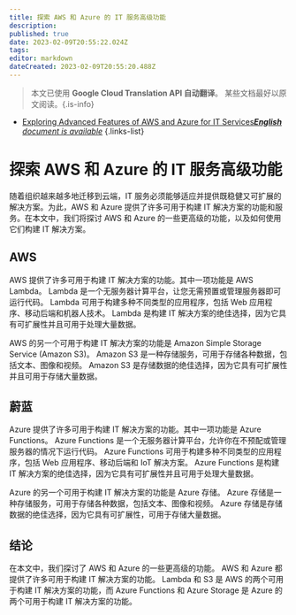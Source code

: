 ```yaml
---
title: 探索 AWS 和 Azure 的 IT 服务高级功能
description: 
published: true
date: 2023-02-09T20:55:22.024Z
tags: 
editor: markdown
dateCreated: 2023-02-09T20:55:20.488Z
---
```


> 本文已使用 **Google Cloud Translation API 自动翻译**。
某些文档最好以原文阅读。{.is-info}



- [Exploring Advanced Features of AWS and Azure for IT Services***English** document is available*](/en/Knowledge-base/Cloud/exploring-advanced-features-of-aws-and-azure-for-it-services)
{.links-list}


# 探索 AWS 和 Azure 的 IT 服务高级功能

随着组织越来越多地迁移到云端，IT 服务必须能够适应并提供既稳健又可扩展的解决方案。为此，AWS 和 Azure 提供了许多可用于构建 IT 解决方案的功能和服务。在本文中，我们将探讨 AWS 和 Azure 的一些更高级的功能，以及如何使用它们构建 IT 解决方案。

## AWS

AWS 提供了许多可用于构建 IT 解决方案的功能。其中一项功能是 AWS Lambda。 Lambda 是一个无服务器计算平台，让您无需预置或管理服务器即可运行代码。 Lambda 可用于构建多种不同类型的应用程序，包括 Web 应用程序、移动后端和机器人技术。 Lambda 是构建 IT 解决方案的绝佳选择，因为它具有可扩展性并且可用于处理大量数据。

AWS 的另一个可用于构建 IT 解决方案的功能是 Amazon Simple Storage Service (Amazon S3)。 Amazon S3 是一种存储服务，可用于存储各种数据，包括文本、图像和视频。 Amazon S3 是存储数据的绝佳选择，因为它具有可扩展性并且可用于存储大量数据。

## 蔚蓝

Azure 提供了许多可用于构建 IT 解决方案的功能。其中一项功能是 Azure Functions。 Azure Functions 是一个无服务器计算平台，允许你在不预配或管理服务器的情况下运行代码。 Azure Functions 可用于构建多种不同类型的应用程序，包括 Web 应用程序、移动后端和 IoT 解决方案。 Azure Functions 是构建 IT 解决方案的绝佳选择，因为它具有可扩展性并且可用于处理大量数据。

Azure 的另一个可用于构建 IT 解决方案的功能是 Azure 存储。 Azure 存储是一种存储服务，可用于存储各种数据，包括文本、图像和视频。 Azure 存储是存储数据的绝佳选择，因为它具有可扩展性，可用于存储大量数据。

## 结论

在本文中，我们探讨了 AWS 和 Azure 的一些更高级的功能。 AWS 和 Azure 都提供了许多可用于构建 IT 解决方案的功能。 Lambda 和 S3 是 AWS 的两个可用于构建 IT 解决方案的功能，而 Azure Functions 和 Azure Storage 是 Azure 的两个可用于构建 IT 解决方案的功能。